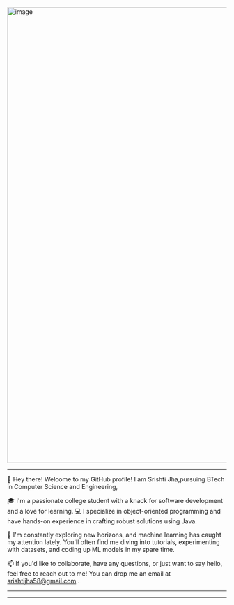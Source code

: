 <img width="1045" alt="image" src="https://github.com/SRISHTI410/SRISHTI410/assets/92663711/65cdded4-9b1c-4f18-b2ea-40cfdb903585">





-------------------------------------------------------------------------------------------------------------------------------------------------------------------
👋 Hey there! Welcome to my GitHub profile! I am Srishti Jha,pursuing BTech in Computer Science and Engineering,

🎓 I'm a passionate college student with a knack for software development and a love for learning. 
💻 I specialize in object-oriented programming and have hands-on experience in crafting robust solutions using Java.

🌱 I'm constantly exploring new horizons, and machine learning has caught my attention lately. You'll often find me diving into tutorials, experimenting with datasets, and coding up ML models in my spare time.

📫 If you'd like to collaborate, have any questions, or just want to say hello, feel free to reach out to me!
You can drop me an email at srishtijha58@gmail.com .

------------------------------------------------------------------------------------------------------------------------------------------------------------------------

  

  

---------------------------------------




<!---
SRISHTI410/SRISHTI410 is a ✨ special ✨ repository because its `README.md` (this file) appears on your GitHub profile.
You can click the Preview link to take a look at your changes.
--->

